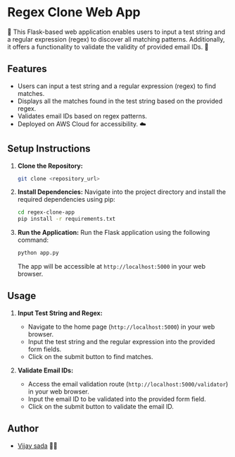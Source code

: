 # Regex Clone Web App

🚀 This Flask-based web application enables users to input a test string and a regular expression (regex) to discover all matching patterns. Additionally, it offers a functionality to validate the validity of provided email IDs. 📧

## Features

- Users can input a test string and a regular expression (regex) to find matches.
- Displays all the matches found in the test string based on the provided regex.
- Validates email IDs based on regex patterns.
- Deployed on AWS Cloud for accessibility. ☁️

## Setup Instructions

1. **Clone the Repository:**
   ```bash
   git clone <repository_url>
   ```

2. **Install Dependencies:**
   Navigate into the project directory and install the required dependencies using pip:
   ```bash
   cd regex-clone-app
   pip install -r requirements.txt
   ```

3. **Run the Application:**
   Run the Flask application using the following command:
   ```bash
   python app.py
   ```
   The app will be accessible at `http://localhost:5000` in your web browser.

## Usage

1. **Input Test String and Regex:**
   - Navigate to the home page (`http://localhost:5000`) in your web browser.
   - Input the test string and the regular expression into the provided form fields.
   - Click on the submit button to find matches.

2. **Validate Email IDs:**
   - Access the email validation route (`http://localhost:5000/validator`) in your web browser.
   - Input the email ID to be validated into the provided form field.
   - Click on the submit button to validate the email ID.

## Author

- [Vijay sada](https://github.com/vijaysada) 👨‍💻

